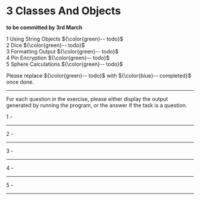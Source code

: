 # 3 Classes And Objects

**to be committed by 3rd March**

1 Using String Objects   ${\color{green}-- todo}$\
2 Dice               ${\color{green}-- todo}$\
3 Formatting Output   ${\color{green}-- todo}$\
4 Pin Encryption  ${\color{green}-- todo}$\
5 Sphere Calculations ${\color{green}-- todo}$

Please replace ${\color{green}-- todo}$ with ${\color{blue}-- completed}$ once done.

---

For each question in the exercise, please either display the output generated by running the program, or the answer if the task is a question.

1 -

---

2 -

---

3 -

---

4 -

---

5 -

---



